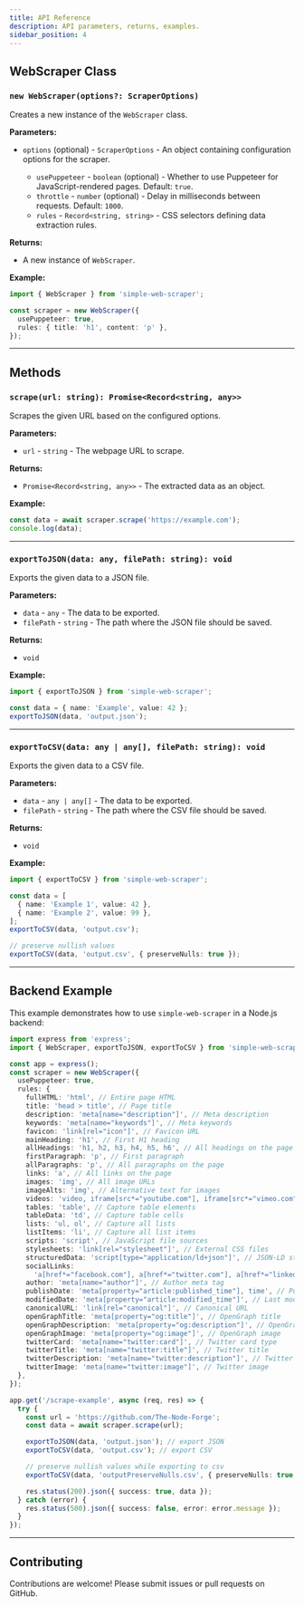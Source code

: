 ```yaml
---
title: API Reference
description: API parameters, returns, examples.
sidebar_position: 4
---
```


## WebScraper Class

### `new WebScraper(options?: ScraperOptions)`

Creates a new instance of the `WebScraper` class.

**Parameters:**

- `options` (optional) - `ScraperOptions` - An object containing configuration
  options for the scraper.

  - `usePuppeteer` - `boolean` (optional) - Whether to use Puppeteer for
    JavaScript-rendered pages. Default: `true`.
  - `throttle` - `number` (optional) - Delay in milliseconds between requests.
    Default: `1000`.
  - `rules` - `Record<string, string>` - CSS selectors defining data extraction
    rules.

**Returns:**

- A new instance of `WebScraper`.

**Example:**

```typescript
import { WebScraper } from 'simple-web-scraper';

const scraper = new WebScraper({
  usePuppeteer: true,
  rules: { title: 'h1', content: 'p' },
});
```

---

## Methods

### `scrape(url: string): Promise<Record<string, any>>`

Scrapes the given URL based on the configured options.

**Parameters:**

- `url` - `string` - The webpage URL to scrape.

**Returns:**

- `Promise<Record<string, any>>` - The extracted data as an object.

**Example:**

```typescript
const data = await scraper.scrape('https://example.com');
console.log(data);
```

---

### `exportToJSON(data: any, filePath: string): void`

Exports the given data to a JSON file.

**Parameters:**

- `data` - `any` - The data to be exported.
- `filePath` - `string` - The path where the JSON file should be saved.

**Returns:**

- `void`

**Example:**

```typescript
import { exportToJSON } from 'simple-web-scraper';

const data = { name: 'Example', value: 42 };
exportToJSON(data, 'output.json');
```

---

### `exportToCSV(data: any | any[], filePath: string): void`

Exports the given data to a CSV file.

**Parameters:**

- `data` - `any | any[]` - The data to be exported.
- `filePath` - `string` - The path where the CSV file should be saved.

**Returns:**

- `void`

**Example:**

```typescript
import { exportToCSV } from 'simple-web-scraper';

const data = [
  { name: 'Example 1', value: 42 },
  { name: 'Example 2', value: 99 },
];
exportToCSV(data, 'output.csv');

// preserve nullish values
exportToCSV(data, 'output.csv', { preserveNulls: true });
```

---

## Backend Example

This example demonstrates how to use `simple-web-scraper` in a Node.js backend:

```typescript
import express from 'express';
import { WebScraper, exportToJSON, exportToCSV } from 'simple-web-scraper';

const app = express();
const scraper = new WebScraper({
  usePuppeteer: true,
  rules: {
    fullHTML: 'html', // Entire page HTML
    title: 'head > title', // Page title
    description: 'meta[name="description"]', // Meta description
    keywords: 'meta[name="keywords"]', // Meta keywords
    favicon: 'link[rel="icon"]', // Favicon URL
    mainHeading: 'h1', // First H1 heading
    allHeadings: 'h1, h2, h3, h4, h5, h6', // All headings on the page
    firstParagraph: 'p', // First paragraph
    allParagraphs: 'p', // All paragraphs on the page
    links: 'a', // All links on the page
    images: 'img', // All image URLs
    imageAlts: 'img', // Alternative text for images
    videos: 'video, iframe[src*="youtube.com"], iframe[src*="vimeo.com"]', // Video sources
    tables: 'table', // Capture table elements
    tableData: 'td', // Capture table cells
    lists: 'ul, ol', // Capture all lists
    listItems: 'li', // Capture all list items
    scripts: 'script', // JavaScript file sources
    stylesheets: 'link[rel="stylesheet"]', // External CSS files
    structuredData: 'script[type="application/ld+json"]', // JSON-LD structured data
    socialLinks:
      'a[href*="facebook.com"], a[href*="twitter.com"], a[href*="linkedin.com"], a[href*="instagram.com"]', // Social media links
    author: 'meta[name="author"]', // Author meta tag
    publishDate: 'meta[property="article:published_time"], time', // Publish date
    modifiedDate: 'meta[property="article:modified_time"]', // Last modified date
    canonicalURL: 'link[rel="canonical"]', // Canonical URL
    openGraphTitle: 'meta[property="og:title"]', // OpenGraph title
    openGraphDescription: 'meta[property="og:description"]', // OpenGraph description
    openGraphImage: 'meta[property="og:image"]', // OpenGraph image
    twitterCard: 'meta[name="twitter:card"]', // Twitter card type
    twitterTitle: 'meta[name="twitter:title"]', // Twitter title
    twitterDescription: 'meta[name="twitter:description"]', // Twitter description
    twitterImage: 'meta[name="twitter:image"]', // Twitter image
  },
});

app.get('/scrape-example', async (req, res) => {
  try {
    const url = 'https://github.com/The-Node-Forge';
    const data = await scraper.scrape(url);

    exportToJSON(data, 'output.json'); // export JSON
    exportToCSV(data, 'output.csv'); // export CSV

    // preserve nullish values while exporting to csv
    exportToCSV(data, 'outputPreserveNulls.csv', { preserveNulls: true });

    res.status(200).json({ success: true, data });
  } catch (error) {
    res.status(500).json({ success: false, error: error.message });
  }
});
```

---

## Contributing

Contributions are welcome! Please submit issues or pull requests on GitHub.
